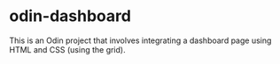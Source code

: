 # odin-dashboard
This is an Odin project that involves integrating a dashboard page using HTML and CSS (using the grid).
